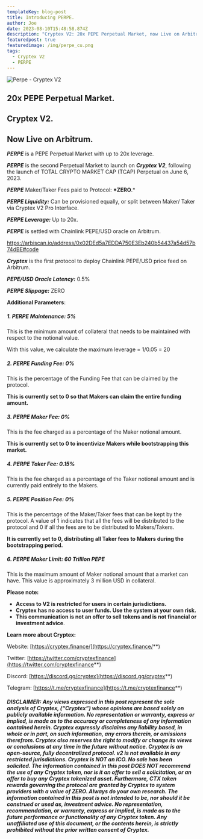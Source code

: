 ```yaml
---
templateKey: blog-post
title: Introducing PERPE.
author: Joe
date: 2023-08-10T15:48:58.874Z
description: "Cryptex V2: 20x PEPE Perpetual Market, now Live on Arbitrum."
featuredpost: true
featuredimage: /img/perpe_cu.png
tags:
  - Cryptex V2
  - PERPE
---
```

![Perpe - Cryptex V2](/img/perpe_cu.png)

## 20x PEPE Perpetual Market.

## Cryptex V2.

## Now Live on Arbitrum.

***PERPE*** is a PEPE Perpetual Market with up to 20x leverage.

***PERPE*** is the second Perpetual Market to launch on ***Cryptex V2***, following the launch of TOTAL CRYPTO MARKET CAP (TCAP) Perpetual on June 6, 2023.

***PERPE*** Maker/Taker Fees paid to Protocol: **\*ZERO**.*

***PERPE Liquidity:*** Can be provisioned equally, or split between Maker/
Taker via Cryptex V2 Pro Interface.

***PERPE Leverage:*** Up to 20x.

***PERPE*** is settled with Chainlink PEPE/USD oracle on Arbitrum.

<https://arbiscan.io/address/0x02DEd5a7EDDA750E3Eb240b54437a54d57b74dBE#code>

***Cryptex*** is the first protocol to deploy Chainlink PEPE/USD price feed on Arbitrum.

***PEPE/USD Oracle Latency:*** 0.5% 

***PERPE Slippage:*** ZERO

**Additional Parameters**:

##### **1. PERPE Maintenance: 5%**

This is the minimum amount of collateral that needs to be maintained with respect to the notional value.

With this value, we calculate the maximum leverage = 1/0.05 = 20

##### **2. PERPE Funding Fee: 0%**

This is the percentage of the Funding Fee that can be claimed by the protocol.

**This is currently set to 0 so that Makers can claim the entire funding amount.**

##### **3. PERPE Maker Fee: 0%**

This is the fee charged as a percentage of the Maker notional amount.

**This is currently set to 0 to incentivize Makers while bootstrapping this market.**

##### **4. PERPE Taker Fee: 0.15%**

This is the fee charged as a percentage of the Taker notional amount and is currently paid entirely to the Makers.

##### **5. PERPE Position Fee: 0%**

This is the percentage of the Maker/Taker fees that can be kept by the protocol. A value of 1 indicates that all the fees will be distributed to the protocol and 0 if all the fees are to be distributed to Makers/Takers. 

**It is currently set to 0, distributing all Taker fees to Makers during the bootstrapping period.**

##### **6. PERPE Maker Limit: 60 Trillion PEPE**

This is the maximum amount of Maker notional amount that a market can have. This value is approximately 3 million USD in collateral.

**Please note:**

* **Access to V2 is restricted for users in certain jurisdictions.**
* **Cryptex has no access to user funds. Use the system at your own risk.**
* **This communication is not an offer to sell tokens and is not financial or investment advice**.

**Learn more about Cryptex:**

Website: [https://cryptex.finance/](https://cryptex.finance/**)

Twitter: [https://twitter.com/cryptexfinance](https://twitter.com/cryptexfinance**)

Discord: [https://discord.gg/cryptex](https://discord.gg/cryptex**)

Telegram: [https://t.me/cryptexfinance](https://t.me/cryptexfinance**)

###### **DISCLAIMER: Any views expressed in this post represent the sole analysis of Cryptex, (“Cryptex”) whose opinions are based solely on publicly available information. No representation or warranty, express or implied, is made as to the accuracy or completeness of any information contained herein. Cryptex expressly disclaims any liability based, in whole or in part, on such information, any errors therein, or omissions therefrom. Cryptex also reserves the right to modify or change its views or conclusions at any time in the future without notice. Cryptex is an open-source, fully decentralized protocol. v2 is not available in any restricted jurisdictions. Cryptex is NOT an ICO. No sale has been solicited. The information contained in this post DOES NOT recommend the use of any Cryptex token, nor is it an offer to sell a solicitation, or an offer to buy any Cryptex tokenized asset. Furthermore, CTX token rewards governing the protocol are granted by Cryptex to system providers with a value of ZERO. Always do your own research. The information contained in this post is not intended to be, nor should it be construed or used as, investment advice. No representation, recommendation, or warranty, express or implied, is made as to the future performance or functionality of any Cryptex token. Any unaffiliated use of this document, or the contents herein, is strictly prohibited without the prior written consent of Cryptex.**